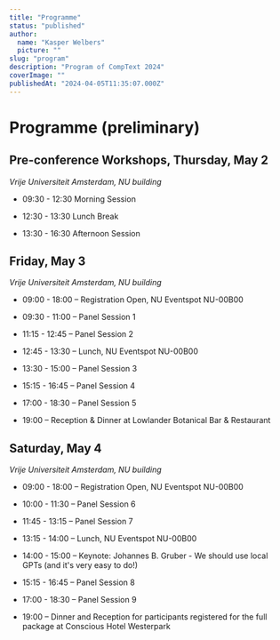 ```yaml
---
title: "Programme"
status: "published"
author:
  name: "Kasper Welbers"
  picture: ""
slug: "program"
description: "Program of CompText 2024"
coverImage: ""
publishedAt: "2024-04-05T11:35:07.000Z"
---
```


# Programme (preliminary)

## Pre-conference Workshops, Thursday, May 2

_Vrije Universiteit Amsterdam, NU building_

- 09:30 - 12:30 Morning Session

- 12:30 - 13:30 Lunch Break

- 13:30 - 16:30 Afternoon Session

## Friday, May 3

_Vrije Universiteit Amsterdam, NU building_

- 09:00 - 18:00 – Registration Open, NU Eventspot NU-00B00

- 09:30 - 11:00 – Panel Session 1

- 11:15 - 12:45 – Panel Session 2

- 12:45 - 13:30 – Lunch, NU Eventspot NU-00B00

- 13:30 - 15:00 – Panel Session 3

- 15:15 - 16:45 – Panel Session 4

- 17:00 - 18:30 – Panel Session 5

- 19:00 – Reception & Dinner at Lowlander Botanical Bar & Restaurant

## Saturday, May 4

_Vrije Universiteit Amsterdam, NU building_

- 09:00 - 18:00 – Registration Open, NU Eventspot NU-00B00

- 10:00 - 11:30 – Panel Session 6

- 11:45 - 13:15 – Panel Session 7

- 13:15 - 14:00 – Lunch, NU Eventspot NU-00B00

- 14:00 - 15:00 – Keynote: Johannes B. Gruber - We should use local GPTs (and it's very easy to do!)

- 15:15 - 16:45 – Panel Session 8

- 17:00 - 18:30 – Panel Session 9

- 19:00 – Dinner and Reception for participants registered for the full package at Conscious Hotel Westerpark
